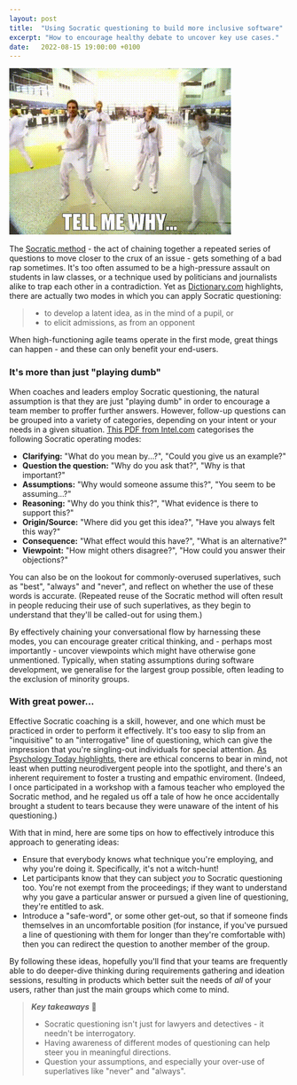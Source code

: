 ```yaml
---
layout: post
title:  "Using Socratic questioning to build more inclusive software"
excerpt: "How to encourage healthy debate to uncover key use cases."
date:   2022-08-15 19:00:00 +0100
---
```


![Backstreet Boys - Tell Me Why](/assets/img/backstreet-boys-tell-me-why.gif)

The [Socratic method](https://en.wikipedia.org/wiki/Socratic_method) - the act of chaining together a repeated series of questions to move closer to the crux of an issue - gets something of a bad rap sometimes. It's too often assumed to be a high-pressure assault on students in law classes, or a technique used by politicians and journalists alike to trap each other in a contradiction. Yet as [Dictionary.com](https://www.dictionary.com/browse/socratic-method) highlights, there are actually two modes in which you can apply Socratic questioning:

> * to develop a latent idea, as in the mind of a pupil, or
> * to elicit admissions, as from an opponent

When high-functioning agile teams operate in the first mode, great things can happen - and these can only benefit your end-users.

### It's more than just "playing dumb"

When coaches and leaders employ Socratic questioning, the natural assumption is that they are just "playing dumb" in order to encourage a team member to proffer further answers. However, follow-up questions can be grouped into a variety of categories, depending on your intent or your needs in a given situation. [This PDF from Intel.com](https://www.intel.com/content/dam/www/program/education/us/en/documents/project-design/strategies/dep-question-socratic.pdf) categorises the following Socratic operating modes:

* **Clarifying:** "What do you mean by...?", "Could you give us an example?"
* **Question the question:** "Why do you ask that?", "Why is that important?"
* **Assumptions:** "Why would someone assume this?", "You seem to be assuming...?"
* **Reasoning:** "Why do you think this?", "What evidence is there to support this?"
* **Origin/Source:** "Where did you get this idea?", "Have you always felt this way?"
* **Consequence:** "What effect would this have?", "What is an alternative?"
* **Viewpoint:** "How might others disagree?", "How could you answer their objections?"

You can also be on the lookout for commonly-overused superlatives, such as "best", "always" and "never", and reflect on whether the use of these words is accurate. (Repeated reuse of the Socratic method will often result in people reducing their use of such superlatives, as they begin to understand that they'll be called-out for using them.)

By effectively chaining your conversational flow by harnessing these modes, you can encourage greater critical thinking, and - perhaps most importantly - uncover viewpoints which might have otherwise gone unmentioned. Typically, when stating assumptions during software development, we generalise for the largest group possible, often leading to the exclusion of minority groups.

### With great power...

Effective Socratic coaching is a skill, however, and one which must be practiced in order to perform it effectively. It's too easy to slip from an "inquisitive" to an "interrogative" line of questioning, which can give the impression that you're singling-out individuals for special attention. [As Psychology Today highlights](https://www.psychologytoday.com/us/blog/the-ethical-professor/201807/is-the-socratic-method-unethical), there are ethical concerns to bear in mind, not least when putting neurodivergent people into the spotlight, and there's an inherent requirement to foster a trusting and empathic enviroment. (Indeed, I once participated in a workshop with a famous teacher who employed the Socratic method, and he regaled us off a tale of how he once accidentally brought a student to tears because they were unaware of the intent of his questioning.)

With that in mind, here are some tips on how to effectively introduce this approach to generating ideas:

* Ensure that everybody knows what technique you're employing, and why you're doing it. Specifically, it's not a witch-hunt! 
* Let participants know that they can subject _you_ to Socratic questioning too. You're not exempt from the proceedings; if they want to understand why you gave a particular answer or pursued a given line of questioning, they're entitled to ask.
* Introduce a "safe-word", or some other get-out, so that if someone finds themselves in an uncomfortable position (for instance, if you've pursued a line of questioning with them for longer than they're comfortable with) then you can redirect the question to another member of the group.

By following these ideas, hopefully you'll find that your teams are frequently able to do deeper-dive thinking during requirements gathering and ideation sessions, resulting in products which better suit the needs of _all_ of your users, rather than just the main groups which come to mind.

> **_Key takeaways_** 📝  
> * Socratic questioning isn't just for lawyers and detectives - it needn't be interrogatory.
> * Having awareness of different modes of questioning can help steer you in meaningful directions.
> * Question your assumptions, and especially your over-use of superlatives like "never" and "always".
